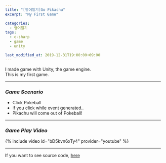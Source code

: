 ```yaml
---
title: "[영어일기]Go Pikachu"
excerpt: "My First Game"

categories:
  - 영어일기
tags:
  - c-sharp
  - game
  - unity

last_modified_at: 2019-12-31T19:00:00+09:00
---
```


I made game with Unity, the game engine.  
This is my first game.  

*****

### *Game Scenario*  
- Click Pokeball 
- If you click while event generated..
- Pikachu will come out of Pokeball!  

*****
### *Game Play Video*  

{% include video id="bD5kvn6xTy4" provider="youtube" %}

*****
If you want to see source code, [here](https://github.com/eliotjang/Go-Pichachu)  

 
